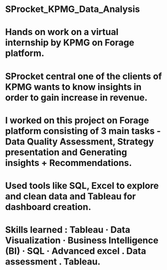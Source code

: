 # SProcket_KPMG_Data_Analysis


# Hands on work on a virtual internship by KPMG on Forage platform. 
# SProcket central one of the clients of KPMG wants to know insights in order to gain increase in revenue.
# I worked on this project on Forage platform consisting of 3 main tasks - Data Quality Assessment, Strategy presentation and Generating insights + Recommendations.
# Used tools like SQL, Excel to explore and clean data and Tableau for dashboard creation.
# Skills learned : Tableau · Data Visualization · Business Intelligence (BI) · SQL · Advanced excel . Data assessment . Tableau.
